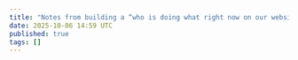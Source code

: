 ```yaml
---
title: "Notes from building a “who is doing what right now on our website?” presence feature with Action Cable"
date: 2025-10-06 14:59 UTC
published: true
tags: []
---
```




<blockquote markdown="1">



</blockquote>
